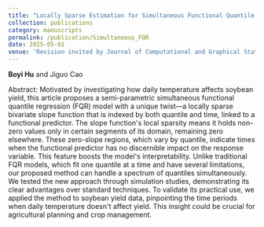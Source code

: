 ```yaml
---
title: "Locally Sparse Estimation for Simultaneous Functional Quantile Regression"
collection: publications
category: manuscripts
permalink: /publication/Simultaneous_FQR
date: 2025-05-01
venue: 'Revision invited by Journal of Computational and Graphical Statistics, resubmitted.'
---
```

**Boyi Hu** and Jiguo Cao

Abstract: Motivated by investigating how daily temperature affects soybean yield, this article proposes a semi-parametric simultaneous functional quantile regression (FQR) model with a unique twist—a locally sparse bivariate slope function that is indexed by both quantile and time, linked to a functional predictor. The slope function's local sparsity means it holds non-zero values only in certain segments of its domain, remaining zero elsewhere. These zero-slope regions, which vary by quantile, indicate times when the functional predictor has no discernible impact on the response variable. This feature boosts the model's interpretability. Unlike traditional FQR models, which fit one quantile at a time and have several limitations, our proposed method can handle a spectrum of quantiles simultaneously. We tested the new approach through simulation studies, demonstrating its clear advantages over standard techniques. To validate its practical use, we applied the method to soybean yield data, pinpointing the time periods when daily temperature doesn't affect yield. This insight could be crucial for agricultural planning and crop management.
